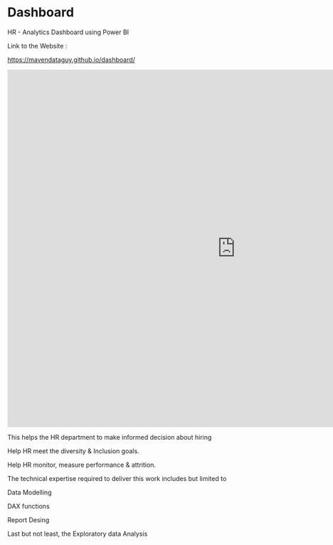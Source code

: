 # Dashboard

HR - Analytics Dashboard using Power BI

Link to the Website :

https://mavendataguy.github.io/dashboard/

<iframe title="HR Analytics" width="1024" height="804" src="https://app.powerbi.com/view?r=eyJrIjoiNTVkZDM1NWYtZjI2Zi00ZmU1LTkzNDktNGJiZWU2OTQzNjA2IiwidCI6ImYyMzM5ZGY5LWYxZmQtNDI0Yy1hZjYyLWVhMmZmODk2ZjlmMiIsImMiOjEwfQ%3D%3D" frameborder="0" allowFullScreen="true"></iframe>


This helps the HR department to make informed decision about hiring

Help HR meet the diversity & Inclusion goals.

Help HR monitor, measure performance & attrition.


The technical expertise required to deliver this work includes but limited to 

Data Modelling

DAX functions

Report Desing

Last but not least, the Exploratory data Analysis
